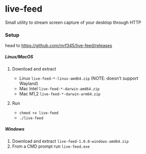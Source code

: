 # live-feed

Small utility to stream screen capture of your desktop through HTTP

### Setup

head to https://github.com/mrf345/live-feed/releases

##### Linux/MacOS

1. Download and extract
    - Linux `live-feed-*-linux-amd64.zip` (NOTE: doesn't support Wayland)
    - Mac Intel `live-feed-*-darwin-amd64.zip`
    - Mac M1,2 `live-feed-*-darwin-arm64.zip`

2. Run
    - `chmod +x live-feed`
    - `./live-feed`

##### Windows

1. Download and extract `live-feed-1.0.0-windows-amd64.zip`
2. From a CMD prompt run `live-feed.exe` 
